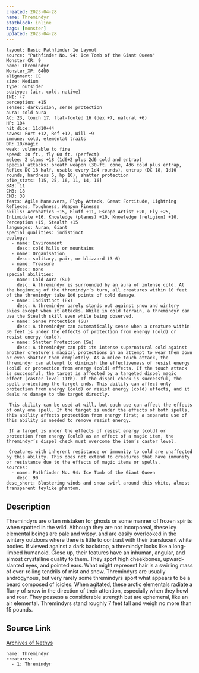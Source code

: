 ```yaml
---
created: 2023-04-28
name: Thremindyr
statblock: inline
tags: [monster]
updated: 2023-04-28
---
```

```statblock
layout: Basic Pathfinder 1e Layout
source: "Pathfinder No. 94: Ice Tomb of the Giant Queen"
Monster_CR: 9
name: Thremindyr
Monster_XP: 6400
alignment: CE
size: Medium
type: outsider
subtype: (air, cold, native)
INI: +7
perception: +15
senses: darkvision, sense protection
aura: cold aura
AC: 23, touch 17, flat-footed 16 (dex +7, natural +6)
HP: 104
hit_dice: 11d10+44
saves: Fort +12, Ref +12, Will +9
immune: cold, elemental traits
DR: 10/magic
weak: vulnerable to fire
speed: 30 ft., fly 60 ft. (perfect)
melee: 2 slams +18 (1d6+2 plus 2d6 cold and entrap)
special_attacks: breath weapon (30-ft. cone, 4d6 cold plus entrap, Reflex DC 18 half, usable every 1d4 rounds), entrap (DC 18, 1d10 rounds, hardness 5, hp 10), shatter protection
pf1e_stats: [15, 25, 16, 11, 14, 16]
BAB: 11
CMB: 18
CMD: 30
feats: Agile Maneuvers, Flyby Attack, Great Fortitude, Lightning Reflexes, Toughness, Weapon Finesse
skills: Acrobatics +15, Bluff +11, Escape Artist +20, Fly +25, Intimidate +16, Knowledge (planes) +10, Knowledge (religion) +10, Perception +15, Stealth +15
languages: Auran, Giant
special_qualities: indistinct
ecology:
  - name: Environment
    desc: cold hills or mountains
  - name: Organisation
    desc: solitary, pair, or blizzard (3-6)
  - name: Treasure
    desc: none
special_abilities:
  - name: Cold Aura (Su)
    desc: A thremindyr is surrounded by an aura of intense cold. At the beginning of the thremindyr’s turn, all creatures within 10 feet of the thremindyr take 1d6 points of cold damage.
  - name: Indistinct (Ex)
    desc: A thremindyr barely stands out against snow and wintery skies except when it attacks. While in cold terrain, a thremindyr can use the Stealth skill even while being observed.
  - name: Sense Protection (Su)
    desc: A thremindyr can automatically sense when a creature within 30 feet is under the effects of protection from energy (cold) or resist energy (cold).
  - name: Shatter Protection (Su)
    desc: A thremindyr can pit its intense supernatural cold against another creature’s magical protections in an attempt to wear them down or even shatter them completely. As a melee touch attack, the thremindyr can attempt to diminish the effectiveness of resist energy (cold) or protection from energy (cold) effects. If the touch attack is successful, the target is affected by a targeted dispel magic effect (caster level 11th). If the dispel check is successful, the spell protecting the target ends. This ability can affect only protection from energy (cold) or resist energy (cold) effects, and it deals no damage to the target directly.

 This ability can be used at will, but each use can affect the effects of only one spell. If the target is under the effects of both spells, this ability affects protection from energy first; a separate use of this ability is needed to remove resist energy.

 If a target is under the effects of resist energy (cold) or protection from energy (cold) as an effect of a magic item, the thremindyr’s dispel check must overcome the item’s caster level.

 Creatures with inherent resistance or immunity to cold are unaffected by this ability. This does not extend to creatures that have immunity or resistance due to the effects of magic items or spells.
sources:
  - name: Pathfinder No. 94: Ice Tomb of the Giant Queen
    desc: 90
desc_short: Blustering winds and snow swirl around this white, almost transparent feylike phantom.
```
## Description
Thremindyrs are often mistaken for ghosts or some manner of frozen spirits when spotted in the wild. Although they are not incorporeal, these icy elemental beings are pale and wispy, and are easily overlooked in the wintery outdoors where there is little to contrast with their translucent white bodies. If viewed against a dark backdrop, a thremindyr looks like a long-limbed humanoid. Close up, their features have an inhuman, angular, and almost crystalline quality to them. They sport high cheekbones, upward-slanted eyes, and pointed ears. What might represent hair is a swirling mass of ever-roiling tendrils of mist and snow. Thremindyrs are usually androgynous, but very rarely some thremindyrs sport what appears to be a beard composed of icicles. When agitated, these arctic elementals radiate a flurry of snow in the direction of their attention, especially when they howl and roar. They possess a considerable strength but are ephemeral, like an air elemental. Thremindyrs stand roughly 7 feet tall and weigh no more than 15 pounds.
## Source Link
[Archives of Nethys](https://aonprd.com/MonsterDisplay.aspx?ItemName=Thremindyr)
```encounter-table
name: Thremindyr
creatures:
  - 1: Thremindyr
```
